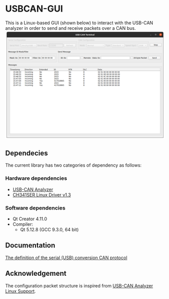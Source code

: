 # USBCAN-GUI
This is a Linux-based GUI (shown below) to interact with the USB-CAN analyzer in order to send and receive packets over a CAN bus.
![GUI](./gui.png)

## Dependecies
The current library has two categories of dependency as follows:

### Hardware dependencies
- [USB-CAN Analyzer](https://github.com/SeeedDocument/USB-CAN-Analyzer)
- [CH341SER Linux Driver v1.3](https://github.com/SeeedDocument/USB-CAN-Analyzer/tree/master/res/Driver)

### Software dependencies
- Qt Creator 4.11.0
- Compiler:
    - Qt 5.12.8 (GCC 9.3.0, 64 bit)

## Documentation
[The definition of the serial (USB) conversion CAN protocol](https://github.com/SeeedDocument/USB-CAN-Analyzer/blob/master/res/Document/USB%20(Serial%20port)%20to%20CAN%20protocol%20defines.pdf)

## Acknowledgement
The configuration packet structure is inspired from [USB-CAN Analyzer Linux Support](https://github.com/kobolt/usb-can).
